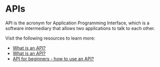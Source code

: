 # APIs

API is the acronym for Application Programming Interface, which is a software intermediary that allows two applications to talk to each other.

Visit the following resources to learn more:

- [What is an API?](https://aws.amazon.com/what-is/api/)
- [What is an API?](https://www.youtube.com/watch?v=s7wmiS2mSXY)
- [API for beginners - how to use an API?](https://youtu.be/WXsD0ZgxjRw?si=SsRr56AynakCI-kL)
